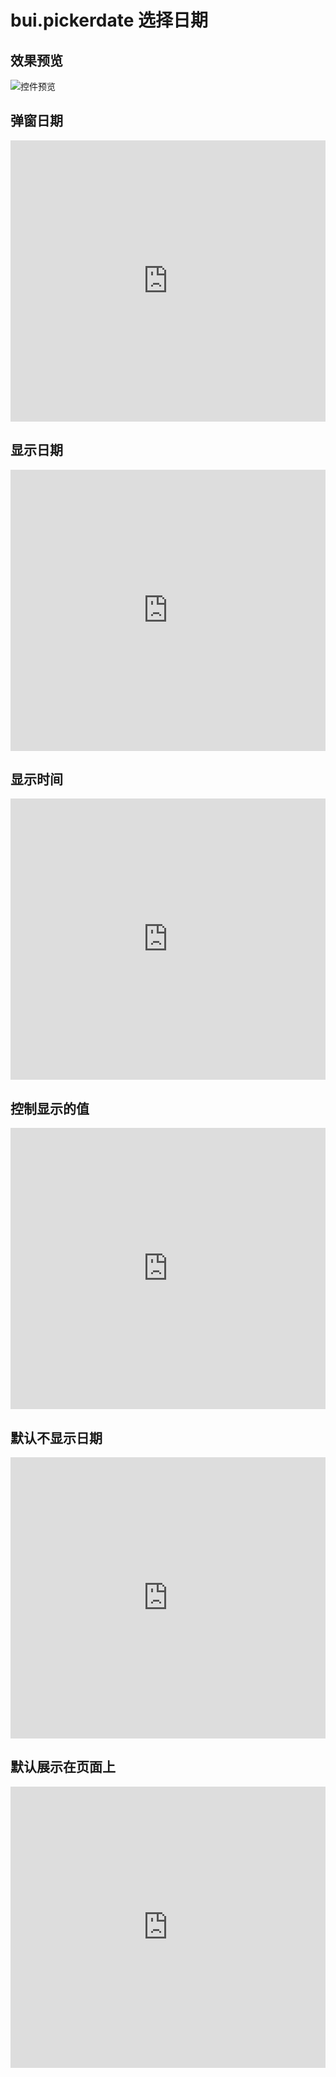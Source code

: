 # bui.pickerdate 选择日期


## 效果预览
![控件预览](http://www.easybui.com/static/images/controls/bui-pickerdate_low.gif)

## 弹窗日期

<iframe width="100%" height="450" src="https://code.hcharts.cn/easybui/ZSdLD2/share/result,js,html,css" allowfullscreen="allowfullscreen" frameborder="0"></iframe>

## 显示日期

<iframe width="100%" height="450" src="https://code.hcharts.cn/easybui/ZSdLD2/1/share/result,js,html,css" allowfullscreen="allowfullscreen" frameborder="0"></iframe>

## 显示时间

<iframe width="100%" height="450" src="https://code.hcharts.cn/easybui/ZSdLD2/2/share/result,js,html,css" allowfullscreen="allowfullscreen" frameborder="0"></iframe>

## 控制显示的值

<iframe width="100%" height="450" src="https://code.hcharts.cn/easybui/ZSdLD2/3/share/result,js,html,css" allowfullscreen="allowfullscreen" frameborder="0"></iframe>

## 默认不显示日期

<iframe width="100%" height="450" src="https://code.hcharts.cn/easybui/ZSdLD2/4/share/result,js,html,css" allowfullscreen="allowfullscreen" frameborder="0"></iframe>

## 默认展示在页面上

<iframe width="100%" height="450" src="https://code.hcharts.cn/easybui/ZSdLD2/5/share/result,js,html,css" allowfullscreen="allowfullscreen" frameborder="0"></iframe>